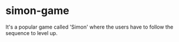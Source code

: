 # simon-game
It's a popular game called 'Simon' where the users have to follow the sequence to level up. 
